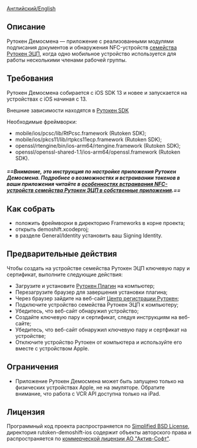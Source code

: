 [Английский/English](README.mdown) 

## Описание

Рутокен Демосмена — приложение с реализованными модулями подписания документов и обнаружения 
NFC-устройств [семейства Рутокен ЭЦП](https://www.rutoken.ru/products/all/rutoken-ecp/),
когда одно мобильное устройство используется для работы несколькими членами рабочей группы.

## Требования

Рутокен Демосмена собирается с iOS SDK 13 и новее и запускается на устройствах c iOS начиная с 13. 

Внешние зависимости находятся в [Рутокен SDK](http://www.rutoken.ru/developers/sdk/)

Необходимые фреймворки:
* mobile/ios/pcsc/lib/RtPcsc.framework (Rutoken SDK);
* mobile/ios/pkcs11/lib/rtpkcs11ecp.framework (Rutoken SDK);
* openssl/rtengine/bin/ios-arm64/rtengine.framework (Rutoken SDK);
* openssl/openssl-shared-1.1/ios-arm64/openssl.framework (Rutoken SDK).

##### ==Внимание, это инструкция по настройке приложения Рутокен Демосмена. Подробнее о возможностях и встраивании токенов в ваши приложения читайте в [__особенностях встраивания NFC-устройств семейства Рутокен ЭЦП в собственные приложения__](https://dev.rutoken.ru/pages/viewpage.action?pageId=81527019).==

## Как собрать

* положить фреймворки в директорию Frameworks в корне проекта;
* открыть demoshift.xcodeproj;
* в разделе General/Identity установить ваш Signing Identity.

## Предварительные действия

Чтобы создать на устройстве семейства Рутокен ЭЦП ключевую пару и сертификат, выполните следующие действия:

* Загрузите и установите [Рутокен Плагин](https://www.rutoken.ru/products/all/rutoken-plugin/) на компьютер;
* Перезагрузите браузер для завершения установки плагина;
* Через браузер зайдите на веб-сайт [Центр регистрации Рутокен](https://ra.rutoken.ru);
* Подключите устройство семейства Рутокен ЭЦП к компьютеру;
* Убедитесь, что веб-сайт обнаружил устройство;
* Создайте ключевую пару и сертификат, следуя инструкциям на веб-сайте;
* Убедитесь, что веб-сайт обнаружил ключевую пару и сертфикат на устройстве;
* Отключите устройство Рутокен от компьютера и используйте его вместе с устройством Apple.

## Ограничения

* Приложение Рутокен Демосмена может быть запущено только на физических устройствах Apple, не на эмуляторе.
Обратите внимание, что работа с VCR API доступна только на iPad.

## Лицензия

Программный код проекта распространяется по [Simplified BSD License](LICENSE_RUS),
директория rutoken-demoshift-ios содержит объекты авторского права и распространяется по [коммерческой лицензии
АО "Актив-Софт"](https://download.rutoken.ru/License_Agreement.pdf).

